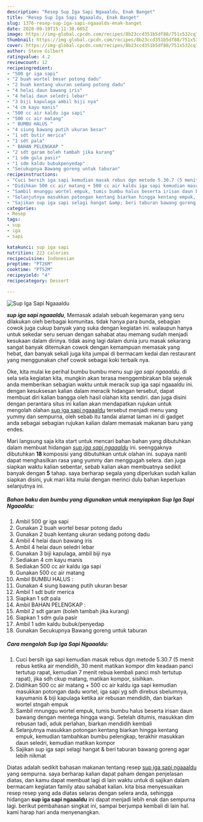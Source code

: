 ```yaml
---
description: "Resep Sup Iga Sapi Ngaaaldu, Enak Banget"
title: "Resep Sup Iga Sapi Ngaaaldu, Enak Banget"
slug: 1376-resep-sup-iga-sapi-ngaaaldu-enak-banget
date: 2020-09-10T15:11:38.605Z
image: https://img-global.cpcdn.com/recipes/8b23ccd351b5df88/751x532cq70/sup-iga-sapi-ngaaaldu-foto-resep-utama.jpg
thumbnail: https://img-global.cpcdn.com/recipes/8b23ccd351b5df88/751x532cq70/sup-iga-sapi-ngaaaldu-foto-resep-utama.jpg
cover: https://img-global.cpcdn.com/recipes/8b23ccd351b5df88/751x532cq70/sup-iga-sapi-ngaaaldu-foto-resep-utama.jpg
author: Steve Gilbert
ratingvalue: 4.2
reviewcount: 12
recipeingredient:
- "500 gr iga sapi"
- "2 buah wortel besar potong dadu"
- "2 buah kentang ukuran sedang potong dadu"
- "4 helai daun bawang iris"
- "4 helai daun seledri lebar"
- "3 biji kapulaga ambil biji nya"
- "4 cm kayu manis"
- "500 cc air kaldu iga sapi"
- "500 cc air matang"
- " BUMBU HALUS "
- "4 siung bawang putih ukuran besar"
- "1 sdt butir merica"
- "1 sdt pala"
- " BAHAN PELENGKAP "
- "2 sdt garam boleh tambah jika kurang"
- "1 sdm gula pasir"
- "1 sdm kaldu bubukpenyedap"
- "Secukupnya Bawang goreng untuk taburan"
recipeinstructions:
- "Cuci bersih iga sapi kemudian masak rebus dgn metode 5.30.7 (5 menit rebus ketika air mendidih, 30 menit matikan kompor dlm keadaan panci tertutup rapat, kemudian 7 menit rebua kembali panci msh tertutup rapat), jika sdh ckup matang, matikan kompor, sisihkan."
- "Didihkan 500 cc air matang + 500 cc air kaldu iga sapi kemudian masukkan potongan dadu wortel, iga sapi yg sdh direbus sbelumnya, kayumanis &amp; biji kapulaga ketika air rebusan mendidih, dan biarkan wortel stngah empuk"
- "Sambil mnunggu wortel empuk, tumis bumbu halus beserta irisan daun bawang dengan mentega hingga wangi. Setelah ditumis, masukkan dlm rebusan tadi, aduk perlahan, biarkan mendidih kembali"
- "Selanjutnya masukkan potongan kentang biarkan hingga kentang empuk, kemudian tambahkan bumbu pelengkap, terakhir masukkan daun seledri, kemudian matikan kompor"
- "Sajikan sup iga sapi selagi hangat &amp; beri taburan bawang goreng agar lebih nikmat"
categories:
- Resep
tags:
- sup
- iga
- sapi

katakunci: sup iga sapi 
nutrition: 223 calories
recipecuisine: Indonesian
preptime: "PT26M"
cooktime: "PT52M"
recipeyield: "4"
recipecategory: Dessert

---
```



![Sup Iga Sapi Ngaaaldu](https://img-global.cpcdn.com/recipes/8b23ccd351b5df88/751x532cq70/sup-iga-sapi-ngaaaldu-foto-resep-utama.jpg)

<b><i>sup iga sapi ngaaaldu</i></b>, Memasak adalah sebuah kegemaran yang seru dilakukan oleh berbagai komunitas. tidak hanya para bunda, sebagian cowok juga cukup banyak yang suka dengan kegiatan ini. walaupun hanya untuk sekedar seru seruan dengan sahabat atau memang sudah menjadi kesukaan dalam dirinya. tidak asing lagi dalam dunia juru masak sekarang sangat banyak ditemukan cowok dengan kemampuan memasak yang hebat, dan banyak sekali juga kita jumpai di bermacam kedai dan restaurant yang menggunakan chef cowok sebagai koki terbaik nya.

Oke, kita mulai ke perihal bumbu bumbu menu <i>sup iga sapi ngaaaldu</i>. di sela sela kegiatan kita, mungkin akan terasa menggembirakan bila sejenak anda memberikan sebagian waktu untuk meracik sup iga sapi ngaaaldu ini. dengan kesuksesan kalian dalam meracik hidangan tersebut, dapat membuat diri kalian bangga oleh hasil olahan kita sendiri. dan juga disini dengan perantara situs ini kalian akan mendapatkan rujukan untuk mengolah olahan <u>sup iga sapi ngaaaldu</u> tersebut menjadi menu yang yummy dan sempurna, oleh sebab itu tandai alamat laman ini di gadget anda sebagai sebagian rujukan kalian dalam memasak makanan baru yang endes.




Mari langsung saja kita start untuk mencari bahan bahan yang dibutuhkan dalam membuat hidangan <u><i>sup iga sapi ngaaaldu</i></u> ini. seenggaknya dibutuhkan <b>18</b> komposisi yang dibutuhkan untuk olahan ini. supaya nanti dapat menghasilkan rasa yang yummy dan menggugah selera. dan juga siapkan waktu kalian sebentar, sebab kalian akan membuatnya sedikit banyak dengan <b>5</b> tahap. saya berharap segala yang diperlukan sudah kalian siapkan disini, yuk mari kita mulai dengan merinci dulu bahan keperluan selanjutnya ini.

<!--inarticleads1-->

##### Bahan baku dan bumbu yang digunakan untuk menyiapkan Sup Iga Sapi Ngaaaldu:

1. Ambil 500 gr iga sapi
1. Gunakan 2 buah wortel besar potong dadu
1. Gunakan 2 buah kentang ukuran sedang potong dadu
1. Ambil 4 helai daun bawang iris
1. Ambil 4 helai daun seledri lebar
1. Gunakan 3 biji kapulaga, ambil biji nya
1. Sediakan 4 cm kayu manis
1. Sediakan 500 cc air kaldu iga sapi
1. Gunakan 500 cc air matang
1. Ambil  BUMBU HALUS :
1. Gunakan 4 siung bawang putih ukuran besar
1. Ambil 1 sdt butir merica
1. Siapkan 1 sdt pala
1. Ambil  BAHAN PELENGKAP :
1. Ambil 2 sdt garam (boleh tambah jika kurang)
1. Siapkan 1 sdm gula pasir
1. Ambil 1 sdm kaldu bubuk/penyedap
1. Gunakan Secukupnya Bawang goreng untuk taburan




<!--inarticleads2-->

##### Cara mengolah Sup Iga Sapi Ngaaaldu:

1. Cuci bersih iga sapi kemudian masak rebus dgn metode 5.30.7 (5 menit rebus ketika air mendidih, 30 menit matikan kompor dlm keadaan panci tertutup rapat, kemudian 7 menit rebua kembali panci msh tertutup rapat), jika sdh ckup matang, matikan kompor, sisihkan.
1. Didihkan 500 cc air matang + 500 cc air kaldu iga sapi kemudian masukkan potongan dadu wortel, iga sapi yg sdh direbus sbelumnya, kayumanis &amp; biji kapulaga ketika air rebusan mendidih, dan biarkan wortel stngah empuk
1. Sambil mnunggu wortel empuk, tumis bumbu halus beserta irisan daun bawang dengan mentega hingga wangi. Setelah ditumis, masukkan dlm rebusan tadi, aduk perlahan, biarkan mendidih kembali
1. Selanjutnya masukkan potongan kentang biarkan hingga kentang empuk, kemudian tambahkan bumbu pelengkap, terakhir masukkan daun seledri, kemudian matikan kompor
1. Sajikan sup iga sapi selagi hangat &amp; beri taburan bawang goreng agar lebih nikmat




Diatas adalah sedikit bahasan makanan tentang resep <u>sup iga sapi ngaaaldu</u> yang sempurna. saya berharap kalian dapat paham dengan penjelasan diatas, dan kamu dapat membuat lagi di lain waktu untuk di sajikan dalam bermacam kegiatan family atau sahabat kalian. kita bisa menyesuaikan resep resep yang ada diatas selaras dengan selera anda, sehingga hidangan <b>sup iga sapi ngaaaldu</b> ini dapat menjadi lebih enak dan sempurna lagi. berikut pembahasan singkat ini, sampai berjumpa kembali di lain hal. kami harap hari anda menyenangkan.
